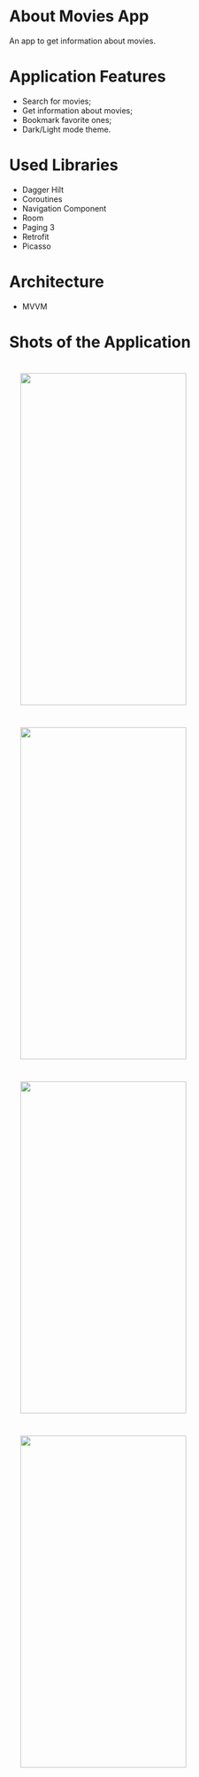 # About Movies App
An app to get information about movies.



# Application Features
- Search for movies;
- Get information about movies;
- Bookmark favorite ones;
- Dark/Light mode theme.




# Used Libraries
- Dagger Hilt
- Coroutines
- Navigation Component
- Room
- Paging 3
- Retrofit
- Picasso




# Architecture
- MVVM


# Shots of the Application
<div style="display:inline-block">
<img src="https://user-images.githubusercontent.com/73879728/139598416-e58cad31-a086-4b8f-bef3-3457a864842d.jpg" width="300" height="600" style="margin:20px">
<img src="https://user-images.githubusercontent.com/73879728/139598415-19bdeafa-2642-411d-bd50-081401bf585b.jpg" width="300" height="600" style="margin:20px">
<img src="https://user-images.githubusercontent.com/73879728/139598414-ee598352-47f6-497d-ba34-565b7f427a0b.jpg" width="300" height="600" style="margin:20px">
<img src="https://user-images.githubusercontent.com/73879728/139598413-4f5c2080-c922-468e-9c37-f9d9830786b5.jpg" width="300" height="600" style="margin:20px">
</div>
